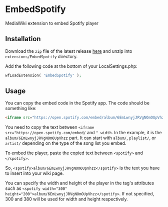 # EmbedSpotify
MediaWiki extension to embed Spotify player

## Installation
Download the `zip` file of the latest release [here](https://github.com/NessunKim/mediawiki-embed-spotify/releases) and unzip into `extensions/EmbedSpotify` directory.

Add the following code at the bottom of your LocalSettings.php:

```php
wfLoadExtension( 'EmbedSpotify' );
```

## Usage
You can copy the embed code in the Spotify app. The code should be something like:

```html
<iframe src="https://open.spotify.com/embed/album/6EmLwnyjJRVgNOmOUpVhzz" width="300" height="380" frameborder="0" allowtransparency="true" allow="encrypted-media"></iframe>
```

You need to copy the text between `<iframe src="https://open.spotify.com/embed/` and `" width`. In the example, it is the `album/6EmLwnyjJRVgNOmOUpVhzz` part. It can start with `album/`, `playlist/`, or `artist/` depending on the type of the song list you embed.

To embed the player, paste the copied text between `<spotify>` and `</spotify>`.

So, `<spotify>album/6EmLwnyjJRVgNOmOUpVhzz</spotify>` is the text you have to insert into your wiki page.

You can specify the width and height of the player in the tag's attributes such as `<spotify width="300" height="200">album/6EmLwnyjJRVgNOmOUpVhzz</spotify>`. If not specified, 300 and 380 will be used for width and height respectively.